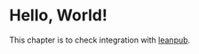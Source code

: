 # Hello, World!

This chapter is to check integration with [leanpub][].

[leanpub]: https://leanpub.com/
